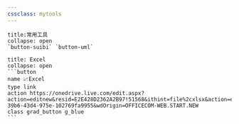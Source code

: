 ```yaml
---
cssclass: mytools
---
```


````ad-tip
title:常用工具
collapse: open
`button-suibi` `button-uml`

````

````ad-tip
title: Excel
collapse: open
```button
name 📈Excel
type link
action https://onedrive.live.com/edit.aspx?action=editnew&resid=E2E428D2362A2B97!51568&ithint=file%2cxlsx&action=editnew&ct=1684071040354&wdNewAndOpenCt=1684071040354&wdPreviousSession=34128d7a-39b6-43d4-975e-102769fa9955&wdOrigin=OFFICECOM-WEB.START.NEW
class grad_button g_blue
```
````
